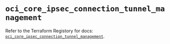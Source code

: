 # `oci_core_ipsec_connection_tunnel_management`

Refer to the Terraform Registory for docs: [`oci_core_ipsec_connection_tunnel_management`](https://registry.terraform.io/providers/oracle/oci/6.18.0/docs/resources/core_ipsec_connection_tunnel_management).
